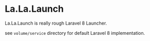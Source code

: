 # La.La.Launch

La.La.Launch is really rough Laravel 8 Launcher.

see `volume/service` directory for default Laravel 8 implementation.
